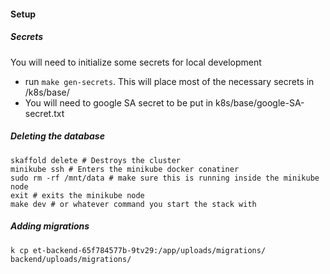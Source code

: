 
#### Setup
##### Secrets
You will need to initialize some secrets for local development
- run `make gen-secrets`. This will place most of the necessary secrets in /k8s/base/
- You will need to google SA secret to be put in k8s/base/google-SA-secret.txt

##### Deleting the database
```shell
skaffold delete # Destroys the cluster
minikube ssh # Enters the minikube docker conatiner
sudo rm -rf /mnt/data # make sure this is running inside the minikube node
exit # exits the minikube node
make dev # or whatever command you start the stack with
```

##### Adding migrations
`k cp et-backend-65f784577b-9tv29:/app/uploads/migrations/ backend/uploads/migrations/`

